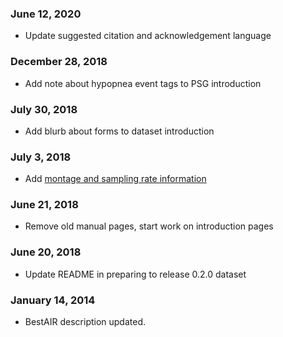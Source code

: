 ### June 12, 2020

- Update suggested citation and acknowledgement language

### December 28, 2018

- Add note about hypopnea event tags to PSG introduction

### July 30, 2018

- Add blurb about forms to dataset introduction

### July 3, 2018

- Add [montage and sampling rate information](:pages_path:/montage-and-sampling-rate-information.md)

### June 21, 2018

- Remove old manual pages, start work on introduction pages

### June 20, 2018

- Update README in preparing to release 0.2.0 dataset

### January 14, 2014

- BestAIR description updated.
